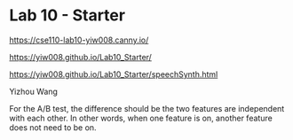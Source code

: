 # Lab 10 - Starter

<https://cse110-lab10-yiw008.canny.io/>

<https://yiw008.github.io/Lab10_Starter/>

<https://yiw008.github.io/Lab10_Starter/speechSynth.html>

Yizhou Wang

For the A/B test, the difference should be the two features are independent with each other. In other words, when one feature is on, another feature does not need to be on.
